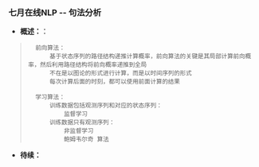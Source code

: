 ### 七月在线NLP -- 句法分析
- **概述：**：
>       前向算法：
>           基于状态序列的路径结构递推计算概率，前向算法的关键是其局部计算前向概率，然后利用路径结构将前向概率递推到全局
>           不在是以图论的形式进行计算，而是以时间序列的形式
>           每次计算后面的时刻，都可以使用前面计算的结果
>
>       学习算法：
>           训练数据包括观测序列和对应的状态序列：
>               监督学习
>           训练数据只有观测序列：
>               非监督学习
>               鲍姆韦尔奇 算法
>
>
>
>
>
>
>
>
>
>
>
>
>
>

- **待续：**
>
>
>
>
>
>
>
>
>
>
>
>
>
>
>
>
>
>

